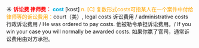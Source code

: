 ☀ <font color="red">**诉讼费 律师费：**</font>
<font color="sky blue">**cost**</font> [kɒst] 
<font color="orange">n. [C] 复数形式costs可指某人在一个案件中付给律师等的诉讼费用：</font>court（美）, legal costs 诉讼费用 / administrative costs 行政诉讼费用 / He was ordered to pay costs. 他被勒令承担诉讼费用。/ If you win your case you will normally be awarded costs. 如果你赢了官司，通常诉讼费用由对方承担。

